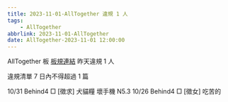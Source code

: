 ```yaml
---
title: 2023-11-01-AllTogether 違規 1 人
tags:
    - AllTogether
abbrlink: 2023-11-01-AllTogether
date: AllTogether-2023-11-01 12:00:00
---
```

AllTogether 板 [板規連結](https://www.ptt.cc/bbs/AllTogether/M.1643211430.A.5FB.html)
昨天違規 1 人
<!-- more -->

違規清單
7 日內不得超過 1 篇

10/31 Behind4 □ [徵求] 犬貓糧 壞手機 N5.3
10/26 Behind4 □ [徵女] 吃苦的
